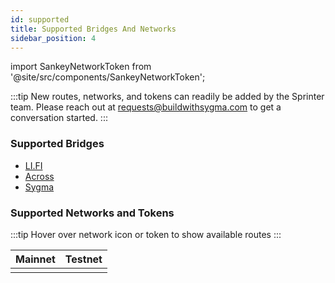 ```yaml
---
id: supported
title: Supported Bridges And Networks
sidebar_position: 4
---
```


import SankeyNetworkToken from '@site/src/components/SankeyNetworkToken';

:::tip
New routes, networks, and tokens can readily be added by the Sprinter team. Please reach out at [requests@buildwithsygma.com](mailto:requests@buildwithsygma.com) to get a conversation started. 
:::

### Supported Bridges

 * [LI.FI](https://li.fi/)
 * [Across](https://across.to/)
 * [Sygma](https://buildwithsygma.com)

### Supported Networks and Tokens

:::tip
Hover over network icon or token to show available routes
:::

| Mainnet                  | Testnet    |
|--------------------------|------------|
| <SankeyNetworkToken url="https://api.sprinter.buildwithsygma.com/" /> | <SankeyNetworkToken url="https://api.test.sprinter.buildwithsygma.com/" /> |
